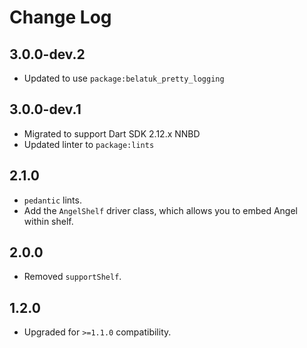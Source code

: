 # Change Log

## 3.0.0-dev.2

* Updated to use `package:belatuk_pretty_logging`

## 3.0.0-dev.1

* Migrated to support Dart SDK 2.12.x NNBD
* Updated linter to `package:lints`

## 2.1.0

* `pedantic` lints.
* Add the `AngelShelf` driver class, which allows you to embed Angel within shelf.

## 2.0.0

* Removed `supportShelf`.

## 1.2.0

* Upgraded for `>=1.1.0` compatibility.
